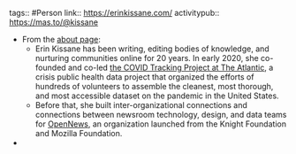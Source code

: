 tags:: #Person 
link:: https://erinkissane.com/
activitypub:: https://mas.to/@kissane

- From the [about page](https://erinkissane.com/about):
	- Erin Kissane has been writing, editing bodies of knowledge, and nurturing communities online for 20 years. In early 2020, she co-founded and co-led [the COVID Tracking Project at The Atlantic](https://covidtracking.com/about), a crisis public health data project that organized the efforts of hundreds of volunteers to assemble the cleanest, most thorough, and most accessible dataset on the pandemic in the United States.
	- Before that, she built inter-organizational connections and connections between newsroom technology, design, and data teams for [OpenNews](https://opennews.org/), an organization launched from the Knight Foundation and Mozilla Foundation.
-